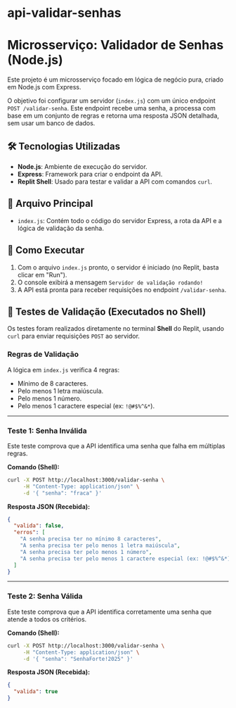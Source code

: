 # api-validar-senhas

# Microsserviço: Validador de Senhas (Node.js)

Este projeto é um microsserviço focado em lógica de negócio pura, criado em Node.js com Express.

O objetivo foi configurar um servidor (`index.js`) com um único endpoint `POST /validar-senha`. Este endpoint recebe uma senha, a processa com base em um conjunto de regras e retorna uma resposta JSON detalhada, sem usar um banco de dados.

## 🛠️ Tecnologias Utilizadas

  * **Node.js**: Ambiente de execução do servidor.
  * **Express**: Framework para criar o endpoint da API.
  * **Replit Shell**: Usado para testar e validar a API com comandos `curl`.

## 📌 Arquivo Principal

  * `index.js`: Contém todo o código do servidor Express, a rota da API e a lógica de validação da senha.

## 🚀 Como Executar

1.  Com o arquivo `index.js` pronto, o servidor é iniciado (no Replit, basta clicar em "Run").
2.  O console exibirá a mensagem `Servidor de validação rodando!`
3.  A API está pronta para receber requisições no endpoint `/validar-senha`.

## 🧪 Testes de Validação (Executados no Shell)

Os testes foram realizados diretamente no terminal **Shell** do Replit, usando `curl` para enviar requisições `POST` ao servidor.

### Regras de Validação

A lógica em `index.js` verifica 4 regras:

  * Mínimo de 8 caracteres.
  * Pelo menos 1 letra maiúscula.
  * Pelo menos 1 número.
  * Pelo menos 1 caractere especial (ex: `!@#$%^&*`).

-----

### Teste 1: Senha Inválida

Este teste comprova que a API identifica uma senha que falha em múltiplas regras.

**Comando (Shell):**

```bash
curl -X POST http://localhost:3000/validar-senha \
     -H "Content-Type: application/json" \
     -d '{ "senha": "fraca" }'
```

**Resposta JSON (Recebida):**

```json
{
  "valida": false,
  "erros": [
    "A senha precisa ter no mínimo 8 caracteres",
    "A senha precisa ter pelo menos 1 letra maiúscula",
    "A senha precisa ter pelo menos 1 número",
    "A senha precisa ter pelo menos 1 caractere especial (ex: !@#$%^&*)"
  ]
}
```

-----

### Teste 2: Senha Válida

Este teste comprova que a API identifica corretamente uma senha que atende a todos os critérios.

**Comando (Shell):**

```bash
curl -X POST http://localhost:3000/validar-senha \
     -H "Content-Type: application/json" \
     -d '{ "senha": "SenhaForte!2025" }'
```

**Resposta JSON (Recebida):**

```json
{
  "valida": true
}
```
